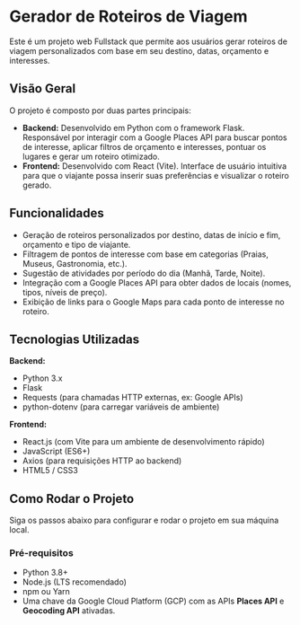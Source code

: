 # Gerador de Roteiros de Viagem

Este é um projeto web Fullstack que permite aos usuários gerar roteiros de viagem personalizados com base em seu destino, datas, orçamento e interesses.

## Visão Geral

O projeto é composto por duas partes principais:

-   **Backend:** Desenvolvido em Python com o framework Flask. Responsável por interagir com a Google Places API para buscar pontos de interesse, aplicar filtros de orçamento e interesses, pontuar os lugares e gerar um roteiro otimizado.
-   **Frontend:** Desenvolvido com React (Vite). Interface de usuário intuitiva para que o viajante possa inserir suas preferências e visualizar o roteiro gerado.

## Funcionalidades

-   Geração de roteiros personalizados por destino, datas de início e fim, orçamento e tipo de viajante.
-   Filtragem de pontos de interesse com base em categorias (Praias, Museus, Gastronomia, etc.).
-   Sugestão de atividades por período do dia (Manhã, Tarde, Noite).
-   Integração com a Google Places API para obter dados de locais (nomes, tipos, níveis de preço).
-   Exibição de links para o Google Maps para cada ponto de interesse no roteiro.

## Tecnologias Utilizadas

**Backend:**
-   Python 3.x
-   Flask
-   Requests (para chamadas HTTP externas, ex: Google APIs)
-   python-dotenv (para carregar variáveis de ambiente)

**Frontend:**
-   React.js (com Vite para um ambiente de desenvolvimento rápido)
-   JavaScript (ES6+)
-   Axios (para requisições HTTP ao backend)
-   HTML5 / CSS3

## Como Rodar o Projeto

Siga os passos abaixo para configurar e rodar o projeto em sua máquina local.

### Pré-requisitos

-   Python 3.8+
-   Node.js (LTS recomendado)
-   npm ou Yarn
-   Uma chave da Google Cloud Platform (GCP) com as APIs **Places API** e **Geocoding API** ativadas.


